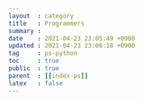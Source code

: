 ```yaml
---
layout  : category
title   : Programmers 
summary : 
date    : 2021-04-23 23:05:49 +0900
updated : 2021-04-23 23:06:18 +0900
tag     : ps-python
toc     : true
public  : true
parent  : [[index-ps]]
latex   : false
---
```


